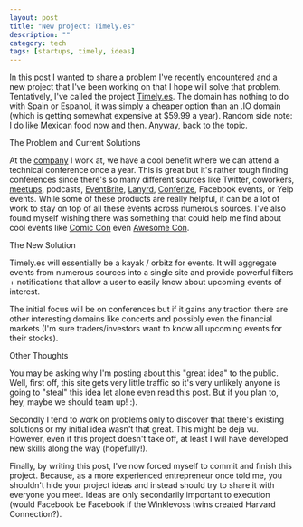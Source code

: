 ```yaml
---
layout: post
title: "New project: Timely.es"
description: ""
category: tech
tags: [startups, timely, ideas]
---
```



In this post I wanted to share a problem I've recently encountered and a new project that I've been working
on that I hope will solve that problem. Tentatively, I've called the project [Timely.es](http://timely.es).
The domain has nothing to do with Spain or Espanol, it was simply a cheaper option than an .IO domain (which is getting
somewhat expensive at $59.99 a year). Random side note: I do like Mexican food now and then. Anyway, back to the topic.

<p class="spotlight">The Problem and Current Solutions</p>

At the [company](http://www.ringtaildesign.com) I work at, we have a cool benefit where we can attend a technical conference
once a year. This is great but it's rather tough finding conferences since there's so many different sources like Twitter, coworkers, [meetups](http://www.meetup.com), podcasts, [EventBrite](http://www.eventbrite), [Lanyrd](http://lanyrd.com/),
[Conferize](http://www.conferize.com/), Facebook events, or Yelp events. While some of these products are really helpful, it can be a lot of work
to stay on top of all these events across numerous sources. I've also found myself wishing there was something
that could help me find about cool events like [Comic Con](http://www.comic-con.org/cci) even [Awesome Con](http://www.awesome-con.com/).

<p class="spotlight">The New Solution</p>

Timely.es will essentially be a kayak / orbitz for events. It will aggregate events from numerous sources into a single
site and provide powerful filters + notifications that allow a user to easily know about upcoming events of interest.

The initial focus will be on conferences but if it gains any traction there are other interesting domains like
concerts and possibly even the financial markets (I'm sure traders/investors want to know all upcoming events for their stocks).

<p class="spotlight">Other Thoughts</p>

You may be asking why I'm posting about this "great idea" to the public. Well, first off, this site gets very little
traffic so it's very unlikely anyone is going to "steal" this idea let alone even read this post. But if you plan to, hey,
maybe we should team up! :).

Secondly I tend to work on problems only to discover that there's existing solutions or my initial idea wasn't that great.
This might be deja vu. However, even if this project doesn't take off, at least I will have developed new skills
along the way (hopefully!).

Finally, by writing this post, I've now forced myself to commit and finish this project. Because, as a more
experienced entrepreneur once told me, you shouldn't hide your project ideas and instead should try to share it
with everyone you meet. Ideas are only secondarily important to execution (would Facebook be Facebook if the Winklevoss twins
created Harvard Connection?).

